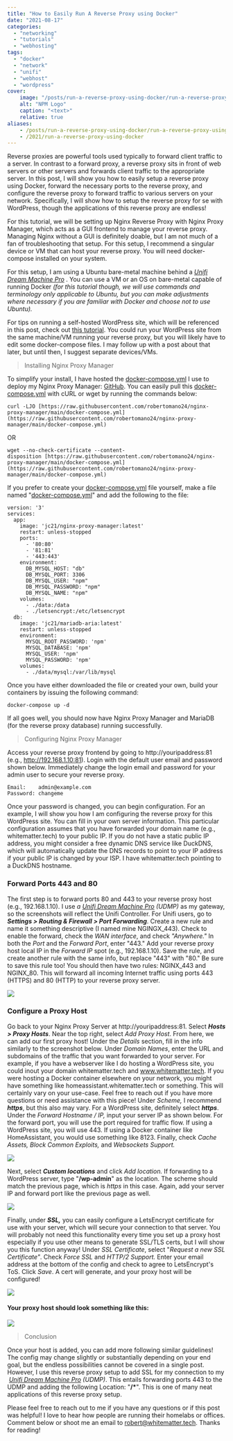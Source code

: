 ```yaml
---
title: "How to Easily Run A Reverse Proxy using Docker"
date: "2021-08-17"
categories:
  - "networking"
  - "tutorials"
  - "webhosting"
tags:
  - "docker"
  - "network"
  - "unifi"
  - "webhost"
  - "wordpress"
cover:
    image: "/posts/run-a-reverse-proxy-using-docker/run-a-reverse-proxy-using-docker.png"
    alt: "NPM Logo"
    caption: "<text>"
    relative: true
aliases:
    - /posts/run-a-reverse-proxy-using-docker/run-a-reverse-proxy-using-docker
    - /2021/run-a-reverse-proxy-using-docker
---
```


Reverse proxies are powerful tools used typically to forward client traffic to a server. In contrast to a forward proxy, a reverse proxy sits in front of web servers or other servers and forwards client traffic to the appropriate server. In this post, I will show you how to easily setup a reverse proxy using Docker, forward the necessary ports to the reverse proxy, and configure the reverse proxy to forward traffic to various servers on your network. Specifically, I will show how to setup the reverse proxy for se with WordPress, though the applications of this reverse proxy are endless!

For this tutorial, we will be setting up Nginx Reverse Proxy with Nginx Proxy Manager, which acts as a GUI frontend to manage your reverse proxy. Managing Nginx without a GUI is definitely doable, but I am not much of a fan of troubleshooting that setup. For this setup, I recommend a singular device or VM that can host your reverse proxy. You will need docker-compose installed on your system.

For this setup, I am using a Ubuntu bare-metal machine behind a _[Unifi Dream Machine Pro](https://www.amazon.com/gp/product/B086967C9X/ref=as_li_tl?ie=UTF8&camp=1789&creative=9325&creativeASIN=B086967C9X&linkCode=as2&tag=whitematter-20&linkId=4fc0624a437d4bfe761f2ebb02ca61bd)_ . You can use a VM or an OS on bare-metal capable of running Docker _(for this tutorial though, we will use commands and terminology only applicable to Ubuntu, but you can make adjustments where necessary if you are familiar with Docker and choose not to use Ubuntu)._

For tips on running a self-hosted WordPress site, which will be referenced in this post, check out [this tutorial](https://whitematter.tech/2021/hosting-your-own-site-with-traefik-and-wordpress/). You could run your WordPress site from the same machine/VM running your reverse proxy, but you will likely have to edit some docker-compose files. I may follow up with a post about that later, but until then, I suggest separate devices/VMs.

> Installing Nginx Proxy Manager

To simplify your install, I have hosted the [docker-compose.yml](https://github.com/robertomano24/nginx-proxy-manager/blob/main/docker-compose.yml) I use to deploy my Nginx Proxy Manager: [GitHub](https://github.com/robertomano24/nginx-proxy-manager). You can easily pull this [docker-compose.yml](https://github.com/robertomano24/nginx-proxy-manager/blob/main/docker-compose.yml) with cURL or wget by running the commands below:

```
curl -LJO [https://raw.githubusercontent.com/robertomano24/nginx-proxy-manager/main/docker-compose.yml](https://raw.githubusercontent.com/robertomano24/nginx-proxy-manager/main/docker-compose.yml)
```

OR

```
wget --no-check-certificate --content-disposition [https://raw.githubusercontent.com/robertomano24/nginx-proxy-manager/main/docker-compose.yml](https://raw.githubusercontent.com/robertomano24/nginx-proxy-manager/main/docker-compose.yml)
```

If you prefer to create your [docker-compose.yml](https://github.com/robertomano24/nginx-proxy-manager/blob/main/docker-compose.yml) file yourself, make a file named "[docker-compose.yml](https://github.com/robertomano24/nginx-proxy-manager/blob/main/docker-compose.yml)" and add the following to the file:
```
version: '3'
services:
  app:
    image: 'jc21/nginx-proxy-manager:latest'
    restart: unless-stopped
    ports:
      - '80:80'
      - '81:81'
      - '443:443'
    environment:
      DB_MYSQL_HOST: "db"
      DB_MYSQL_PORT: 3306
      DB_MYSQL_USER: "npm"
      DB_MYSQL_PASSWORD: "npm"
      DB_MYSQL_NAME: "npm"
    volumes:
      - ./data:/data
      - ./letsencrypt:/etc/letsencrypt
  db:
    image: 'jc21/mariadb-aria:latest'
    restart: unless-stopped
    environment:
      MYSQL_ROOT_PASSWORD: 'npm'
      MYSQL_DATABASE: 'npm'
      MYSQL_USER: 'npm'
      MYSQL_PASSWORD: 'npm'
    volumes:
      - ./data/mysql:/var/lib/mysql
```

Once you have either downloaded the file or created your own, build your containers by issuing the following command:

```
docker-compose up -d
```

If all goes well, you should now have Nginx Proxy Manager and MariaDB (for the reverse proxy database) running successfully.

> Configuring Nginx Proxy Manager

Access your reverse proxy frontend by going to http://youripaddress:81 (e.g., http://192.168.1.10:81). Login with the default user email and password shown below. Immediately change the login email and password for your admin user to secure your reverse proxy.

```
Email:    admin@example.com
Password: changeme
```

Once your password is changed, you can begin configuration. For an example, I will show you how I am configuring the reverse proxy for this WordPress site. You can fill in your own server information. This particular configuration assumes that you have forwarded your domain name (e.g., whitematter.tech) to your public IP. If you do not have a static public IP address, you might consider a free dynamic DNS service like DuckDNS, which will automatically update the DNS records to point to your IP address if your public IP is changed by your ISP. I have whitematter.tech pointing to a DuckDNS hostname.

### Forward Ports 443 and 80

The first step is to forward ports 80 and 443 to your reverse proxy host (e.g., 192.168.1.10). I use _a [Unifi Dream Machine Pro](https://www.amazon.com/gp/product/B086967C9X/ref=as_li_tl?ie=UTF8&camp=1789&creative=9325&creativeASIN=B086967C9X&linkCode=as2&tag=whitematter-20&linkId=4fc0624a437d4bfe761f2ebb02ca61bd)_ _(UDMP)_ as my gateway, so the screenshots will reflect the Unifi Controller. For Unifi users, go to _**Settings > Routing & Firewall > Port Forwarding**_. Create a new rule and name it something descriptive (I named mine NGINGX\_443). Check to enable the forward, check the _WAN interface_, and check _"Anywhere."_ In both the _Port_ and the _Forward Port_, enter "443." Add your reverse proxy host local IP in the _Forward IP_ spot (e.g., 192.168.1.10). Save the rule, and create another rule with the same info, but replace "443" with "80." Be sure to save this rule too! You should then have two rules: NGINX\_443 and NGINX\_80. This will forward all incoming Internet traffic using ports 443 (HTTPS) and 80 (HTTP) to your reverse proxy server.

![](/posts/run-a-reverse-proxy-using-docker/images/Screen-Shot-2021-08-16-at-11.15.04-PM.png)

### Configure a Proxy Host

Go back to your Nginx Proxy Server at http://youripaddress:81. Select **_Hosts > Proxy Hosts_**. Near the top right, select _Add Proxy Host_. From here, we can add our first proxy host! Under the _Details_ section, fill in the info similarly to the screenshot below. Under _Domain Names_, enter the URL and subdomains of the traffic that you want forwarded to your server. For example, if you have a webserver like I do hosting a WordPress site, you could inout your domain whitematter.tech and www.whitematter.tech. If you were hosting a Docker container elsewhere on your network, you might have something like homeassistant.whitematter.tech or something. This will certainly vary on your use-case. Feel free to reach out if you have more questions or need assistance with this piece! Under _Scheme,_ I recommend _**https**_, but this also may vary. For a WordPress site, definitely select **_https_**. Under the _Forward Hostname / IP,_ input your server IP as shown below. For the forward port, you will use the port required for traffic flow. If using a WordPress site, you will use 443. If using a Docker container like HomeAssistant, you would use something like 8123. Finally, check _Cache Assets, Block Common Exploits,_ and _Websockets Support._

![](/posts/run-a-reverse-proxy-using-docker/images/Screen-Shot-2021-08-16-at-11.10.29-PM.png)

Next, select _**Custom locations**_ and click _Add location._ If forwarding to a WordPress server, type "**/wp-admin**" as the location. The scheme should match the previous page, which is _https_ in this case. Again, add your server IP and forward port like the previous page as well.

![](/posts/run-a-reverse-proxy-using-docker/images/Screen-Shot-2021-08-16-at-11.10.35-PM.png)

Finally, under **_SSL,_** you can easily configure a LetsEncrypt certificate for use with your server, which will secure your connection to that server. You will probably not need this functionality every time you set up a proxy host especially if you use other means to generate SSL/TLS certs, but I will show you this function anyway! Under _SSL Certificate_, select "_Request a new SSL Certificate"_. Check _Force SSL_ and _HTTP/2 Support._ Enter your email address at the bottom of the config and check to agree to LetsEncrypt's ToS. Click _Save_. A cert will generate, and your proxy host will be configured!

![](/posts/run-a-reverse-proxy-using-docker/images/Screen-Shot-2021-08-16-at-11.50.18-PM.png)

#### Your proxy host should look something like this:

![](/posts/run-a-reverse-proxy-using-docker/images/Screen-Shot-2021-08-16-at-11.10.17-PM.png)

> Conclusion

Once your host is added, you can add more following similar guidelines! The config may change slightly or substantially depending on your end goal, but the endless possibilities cannot be covered in a single post. However, I use this reverse proxy setup to add SSL for my connection to my  _[Unifi Dream Machine Pro](https://www.amazon.com/gp/product/B086967C9X/ref=as_li_tl?ie=UTF8&camp=1789&creative=9325&creativeASIN=B086967C9X&linkCode=as2&tag=whitematter-20&linkId=4fc0624a437d4bfe761f2ebb02ca61bd)_ _(UDMP)_. This entails forwarding ports 443 to the UDMP and adding the following Location: "**/\***". This is one of many neat applications of this reverse proxy setup.

Please feel free to reach out to me if you have any questions or if this post was helpful! I love to hear how people are running their homelabs or offices. Comment below or shoot me an email to [robert@whitematter.tech](mailto:robert@whitematter.tech). Thanks for reading!

[](https://github.com/robertomano24/nginx-proxy-manager#wget-docker-compose)
